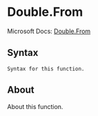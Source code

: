 # Double.From

Microsoft Docs: [Double.From](https://docs.microsoft.com/en-us/powerquery-m/double-from)

## Syntax

```
Syntax for this function.
```

## About

About this function.

